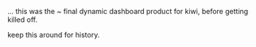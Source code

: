 
... this was the ~ final dynamic dashboard product for kiwi, before getting killed off.

keep this around for history.
